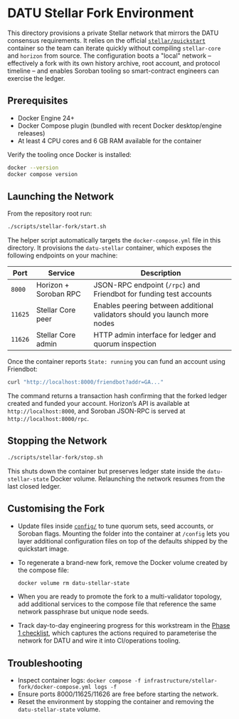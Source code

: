 # DATU Stellar Fork Environment

This directory provisions a private Stellar network that mirrors the DATU consensus requirements.
It relies on the official [`stellar/quickstart`](https://github.com/stellar/quickstart) container
so the team can iterate quickly without compiling `stellar-core` and `horizon` from source. The
configuration boots a "local" network – effectively a fork with its own history archive, root
account, and protocol timeline – and enables Soroban tooling so smart-contract engineers can
exercise the ledger.

## Prerequisites

* Docker Engine 24+
* Docker Compose plugin (bundled with recent Docker desktop/engine releases)
* At least 4 CPU cores and 6 GB RAM available for the container

Verify the tooling once Docker is installed:

```bash
docker --version
docker compose version
```

## Launching the Network

From the repository root run:

```bash
./scripts/stellar-fork/start.sh
```

The helper script automatically targets the `docker-compose.yml` file in this directory.
It provisions the `datu-stellar` container, which exposes the following endpoints on your
machine:

| Port | Service | Description |
| ---- | ------- | ----------- |
| `8000` | Horizon + Soroban RPC | JSON-RPC endpoint (`/rpc`) and Friendbot for funding test accounts |
| `11625` | Stellar Core peer | Enables peering between additional validators should you launch more nodes |
| `11626` | Stellar Core admin | HTTP admin interface for ledger and quorum inspection |

Once the container reports `State: running` you can fund an account using Friendbot:

```bash
curl "http://localhost:8000/friendbot?addr=GA..."
```

The command returns a transaction hash confirming that the forked ledger created and funded
your account. Horizon’s API is available at `http://localhost:8000`, and Soroban JSON-RPC is
served at `http://localhost:8000/rpc`.

## Stopping the Network

```bash
./scripts/stellar-fork/stop.sh
```

This shuts down the container but preserves ledger state inside the `datu-stellar-state`
Docker volume. Relaunching the network resumes from the last closed ledger.

## Customising the Fork

* Update files inside [`config/`](./config) to tune quorum sets, seed accounts, or Soroban flags.
  Mounting the folder into the container at `/config` lets you layer additional configuration
  files on top of the defaults shipped by the quickstart image.
* To regenerate a brand-new fork, remove the Docker volume created by the compose file:

  ```bash
  docker volume rm datu-stellar-state
  ```

* When you are ready to promote the fork to a multi-validator topology, add additional
  services to the compose file that reference the same network passphrase but unique
  node seeds.
* Track day-to-day engineering progress for this workstream in the
  [Phase 1 checklist](./PHASE1_CHECKLIST.md), which captures the actions required to
  parameterise the network for DATU and wire it into CI/operations tooling.

## Troubleshooting

* Inspect container logs: `docker compose -f infrastructure/stellar-fork/docker-compose.yml logs -f`
* Ensure ports 8000/11625/11626 are free before starting the network.
* Reset the environment by stopping the container and removing the `datu-stellar-state` volume.
